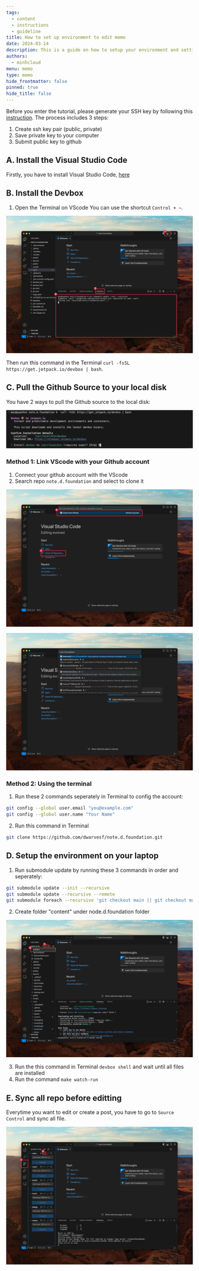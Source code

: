 ```yaml
---
tags:
  - content
  - instructions
  - guideline
title: How to set up environment to edit memo
date: 2024-03-14
description: This is a guide on how to setup your environment and settings to push content to our notes website, memo.d.foundation.
authors:
  - minhcloud
menu: memo
type: memo
hide_frontmatter: false
pinned: true
hide_title: false
---
```

Before you enter the tutorial, please generate your SSH key by following this [instruction](https://g.co/gemini/share/3972239af940). The process includes 3 steps:
1. Create ssh key pair (public, private)
2. Save private key to your computer
3. Submit public key to github

## A. Install the Visual Studio Code
Firstly, you have to install Visual Studio Code, [here](https://code.visualstudio.com/)

## B. Install the Devbox
1. Open the Terminal on VScode
You can use the shortcut `Control + ~`.

![](assets/how-to-set-up-environment-for-editing-memo_how-to-set-up-environment-for-editing-memo_bed95d63218ec145199cb308295a2d1e_md5.webp)

Then run this command in the Terminal `curl -fsSL https://get.jetpack.io/devbox | bash`.

## C. Pull the Github Source to your local disk 
You have 2 ways to pull the Github source to the local disk:

![](assets/how-to-set-up-environment-for-editing-memo_how-to-set-up-environment-for-editing-memo_6f5e3e3ea3303c26882261367dba3c62_md5.webp)

### Method 1: Link VScode with your Github account
1. Connect your github account with the VScode
2. Search repo `note.d.foundation` and select to clone it

![](assets/how-to-set-up-environment-for-editing-memo_how-to-set-up-environment-for-editing-memo_7d30564bb35c4e7a84ab25efb9863eea_md5.webp)

![](assets/how-to-set-up-environment-for-editing-memo_how-to-set-up-environment-for-editing-memo_23304a379655d944f94067137b95bae3_md5.webp)

### Method 2: Using the terminal 
1. Run these 2 commands seperately in Terminal to config the account:
```sh
git config --global user.email "you@example.com"
git config --global user.name "Your Name"
```

2. Run this command in Terminal
```sh
git clone https://github.com/dwarvesf/note.d.foundation.git
```

## D. Setup the environment on your laptop

1. Run submodule update by running these 3 commands in order and seperately:
```sh
git submodule update --init --recursive
git submodule update --recursive --remote
git submodule foreach --recursive 'git checkout main || git checkout master
```

2. Create folder "content" under node.d.foundation folder

![](assets/how-to-set-up-environment-for-editing-memo_how-to-set-up-environment-for-editing-memo_8d8eabbbf8f91851e67750ab1d10138e_md5.webp)

3. Run the this command in Terminal `devbox shell` and wait until all files are installed
4. Run the command `make watch-run`

## E. Sync all repo before editting 
Everytime you want to edit or create a post, you have to go to `Source Control` and sync all file. 

![](assets/how-to-set-up-environment-for-editing-memo_how-to-set-up-environment-for-editing-memo_232066febea0d05095e93d6fe091eae1_md5.webp)
